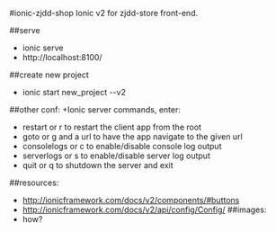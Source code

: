 #ionic-zjdd-shop
Ionic v2 for zjdd-store front-end.


##serve
+ ionic serve
+ http://localhost:8100/

##create new project
+ ionic start new_project --v2

##other conf:
+Ionic server commands, enter:
+ restart or r to restart the client app from the root
+  goto or g and a url to have the app navigate to the given url
+  consolelogs or c to enable/disable console log output
+  serverlogs or s to enable/disable server log output
+  quit or q to shutdown the server and exit


##resources:
+ http://ionicframework.com/docs/v2/components/#buttons
+ http://ionicframework.com/docs/v2/api/config/Config/
##images:
+ how?
